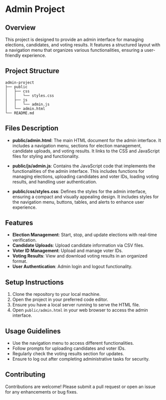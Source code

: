 # Admin Project

## Overview
This project is designed to provide an admin interface for managing elections, candidates, and voting results. It features a structured layout with a navigation menu that organizes various functionalities, ensuring a user-friendly experience.

## Project Structure
```
admin-project
├── public
│   ├── css
│   │   └── styles.css
│   ├── js
│   │   └── admin.js
│   └── admin.html
└── README.md
```

## Files Description
- **public/admin.html**: The main HTML document for the admin interface. It includes a navigation menu, sections for election management, candidate uploads, and voting results. It links to the CSS and JavaScript files for styling and functionality.

- **public/js/admin.js**: Contains the JavaScript code that implements the functionalities of the admin interface. This includes functions for managing elections, uploading candidates and voter IDs, loading voting results, and handling user authentication.

- **public/css/styles.css**: Defines the styles for the admin interface, ensuring a compact and visually appealing design. It includes styles for the navigation menu, buttons, tables, and alerts to enhance user experience.

## Features
- **Election Management**: Start, stop, and update elections with real-time verification.
- **Candidate Uploads**: Upload candidate information via CSV files.
- **Voter ID Management**: Upload and manage voter IDs.
- **Voting Results**: View and download voting results in an organized format.
- **User Authentication**: Admin login and logout functionality.

## Setup Instructions
1. Clone the repository to your local machine.
2. Open the project in your preferred code editor.
3. Ensure you have a local server running to serve the HTML file.
4. Open `public/admin.html` in your web browser to access the admin interface.

## Usage Guidelines
- Use the navigation menu to access different functionalities.
- Follow prompts for uploading candidates and voter IDs.
- Regularly check the voting results section for updates.
- Ensure to log out after completing administrative tasks for security.

## Contributing
Contributions are welcome! Please submit a pull request or open an issue for any enhancements or bug fixes.